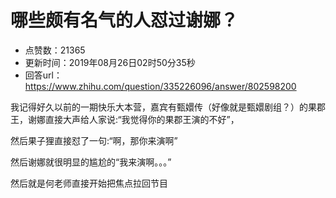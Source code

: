 # 哪些颇有名气的人怼过谢娜？
- 点赞数：21365
- 更新时间：2019年08月26日02时50分35秒
- 回答url：https://www.zhihu.com/question/335226096/answer/802598200
<body>
 <p data-pid="tyyTeapN">我记得好久以前的一期快乐大本营，嘉宾有甄嬛传（好像就是甄嬛剧组？）的果郡王，谢娜直接大声给人家说:“我觉得你的果郡王演的不好”，</p>
 <p data-pid="rIUu5vNM">然后果子狸直接怼了一句:“啊，那你来演啊”</p>
 <p data-pid="UsCbffoJ">然后谢娜就很明显的尴尬的“我来演啊。。。”</p>
 <p data-pid="hYmVcIZR">然后就是何老师直接开始把焦点拉回节目</p>
</body>
